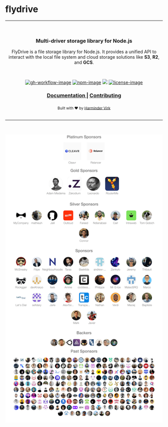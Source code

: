 # flydrive

<hr>
<br />

<div align="center">
  <h3>Multi-driver storage library for Node.js</h3>
  <p>

FlyDrive is a file storage library for Node.js. It provides a unified API to interact with the local file system and cloud storage solutions like **S3**, **R2**, and **GCS**.

  </p>
</div>

<br />

<div align="center">

[![gh-workflow-image]][gh-workflow-url] [![npm-image]][npm-url] ![][typescript-image] [![license-image]][license-url]

</div>

<div align="center">
  <h3>
    <a href="https://flydrive.dev/docs/introduction">
      Documentation
    </a>
    <span> | </span>
    <a href=".github/CONTRIBUTING.md">
      Contributing
    </a>
  </h3>
</div>

<div align="center">
  <sub>Built with ❤︎ by <a href="https://github.com/thetutlage">Harminder Virk</a>
</div>

<br />
<hr>
<br />

![](https://github.com/thetutlage/static/blob/main/sponsorkit/sponsors.png?raw=true)

[gh-workflow-image]: https://img.shields.io/github/actions/workflow/status/flydrive-js/core/checks.yml?style=for-the-badge
[gh-workflow-url]: https://github.com/flydrive-js/core/actions/workflows/checks.yml 'Github action'
[npm-image]: https://img.shields.io/npm/v/flydrive/latest.svg?style=for-the-badge&logo=npm
[npm-url]: https://www.npmjs.com/package/flydrive/v/latest 'npm'
[typescript-image]: https://img.shields.io/badge/Typescript-294E80.svg?style=for-the-badge&logo=typescript
[license-url]: LICENSE.md
[license-image]: https://img.shields.io/github/license/flydrive-js/core?style=for-the-badge
